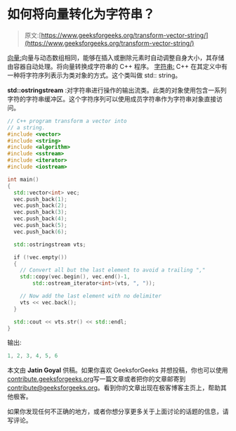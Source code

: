# 如何将向量转化为字符串？

> 原文:[https://www.geeksforgeeks.org/transform-vector-string/](https://www.geeksforgeeks.org/transform-vector-string/)

[向量:](https://www.geeksforgeeks.org/vector-sequence-containers-the-c-standard-template-library-stl-set-1/)向量与动态数组相同，能够在插入或删除元素时自动调整自身大小，其存储由容器自动处理。将向量转换成字符串的 C++ 程序。
[字符串:](https://www.geeksforgeeks.org/stdstring-class-in-c/) C++ 在其定义中有一种将字符序列表示为类对象的方式。这个类叫做 std:: string。

**std::ostringstream** :对字符串进行操作的输出流类。此类的对象使用包含一系列字符的字符串缓冲区。这个字符序列可以使用成员字符串作为字符串对象直接访问。

```cpp
// C++ program transform a vector into
// a string.
#include <vector>
#include <string>
#include <algorithm>
#include <sstream>
#include <iterator>
#include <iostream>

int main()
{
  std::vector<int> vec;
  vec.push_back(1);
  vec.push_back(2);
  vec.push_back(3);
  vec.push_back(4);
  vec.push_back(5);
  vec.push_back(6);

  std::ostringstream vts;

  if (!vec.empty())
  {
    // Convert all but the last element to avoid a trailing ","
    std::copy(vec.begin(), vec.end()-1,
        std::ostream_iterator<int>(vts, ", "));

    // Now add the last element with no delimiter
    vts << vec.back();
  }

  std::cout << vts.str() << std::endl;
}
```

输出:

```cpp
1, 2, 3, 4, 5, 6

```

本文由 **Jatin Goyal** 供稿。如果你喜欢 GeeksforGeeks 并想投稿，你也可以使用[contribute.geeksforgeeks.org](http://contribute.geeksforgeeks.org)写一篇文章或者把你的文章邮寄到 contribute@geeksforgeeks.org。看到你的文章出现在极客博客主页上，帮助其他极客。

如果你发现任何不正确的地方，或者你想分享更多关于上面讨论的话题的信息，请写评论。